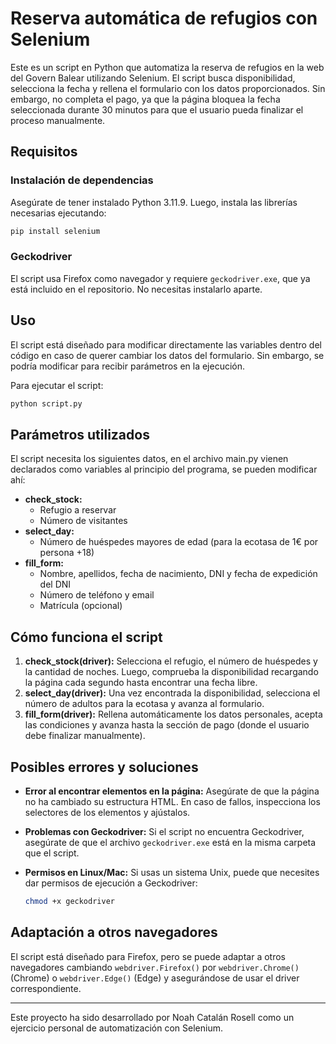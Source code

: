 # Reserva automática de refugios con Selenium

Este es un script en Python que automatiza la reserva de refugios en la web del Govern Balear utilizando Selenium. El script busca disponibilidad, selecciona la fecha y rellena el formulario con los datos proporcionados. Sin embargo, no completa el pago, ya que la página bloquea la fecha seleccionada durante 30 minutos para que el usuario pueda finalizar el proceso manualmente.

## Requisitos

### Instalación de dependencias
Asegúrate de tener instalado Python 3.11.9. Luego, instala las librerías necesarias ejecutando:

```sh
pip install selenium
```

### Geckodriver
El script usa Firefox como navegador y requiere `geckodriver.exe`, que ya está incluido en el repositorio. No necesitas instalarlo aparte.

## Uso

El script está diseñado para modificar directamente las variables dentro del código en caso de querer cambiar los datos del formulario. Sin embargo, se podría modificar para recibir parámetros en la ejecución.

Para ejecutar el script:

```sh
python script.py
```

## Parámetros utilizados
El script necesita los siguientes datos, en el archivo main.py vienen declarados como variables al principio del programa, se pueden modificar ahí:

- **check_stock:**
  - Refugio a reservar
  - Número de visitantes
- **select_day:**
  - Número de huéspedes mayores de edad (para la ecotasa de 1€ por persona +18)
- **fill_form:**
  - Nombre, apellidos, fecha de nacimiento, DNI y fecha de expedición del DNI
  - Número de teléfono y email
  - Matrícula (opcional)

## Cómo funciona el script

1. **check_stock(driver):** Selecciona el refugio, el número de huéspedes y la cantidad de noches. Luego, comprueba la disponibilidad recargando la página cada segundo hasta encontrar una fecha libre.
2. **select_day(driver):** Una vez encontrada la disponibilidad, selecciona el número de adultos para la ecotasa y avanza al formulario.
3. **fill_form(driver):** Rellena automáticamente los datos personales, acepta las condiciones y avanza hasta la sección de pago (donde el usuario debe finalizar manualmente).

## Posibles errores y soluciones

- **Error al encontrar elementos en la página:** Asegúrate de que la página no ha cambiado su estructura HTML. En caso de fallos, inspecciona los selectores de los elementos y ajústalos.
- **Problemas con Geckodriver:** Si el script no encuentra Geckodriver, asegúrate de que el archivo `geckodriver.exe` está en la misma carpeta que el script.
- **Permisos en Linux/Mac:** Si usas un sistema Unix, puede que necesites dar permisos de ejecución a Geckodriver:
  

  ```sh
  chmod +x geckodriver
  ```

## Adaptación a otros navegadores

El script está diseñado para Firefox, pero se puede adaptar a otros navegadores cambiando `webdriver.Firefox()` por `webdriver.Chrome()` (Chrome) o `webdriver.Edge()` (Edge) y asegurándose de usar el driver correspondiente.

---

Este proyecto ha sido desarrollado por Noah Catalán Rosell como un ejercicio personal de automatización con Selenium.

